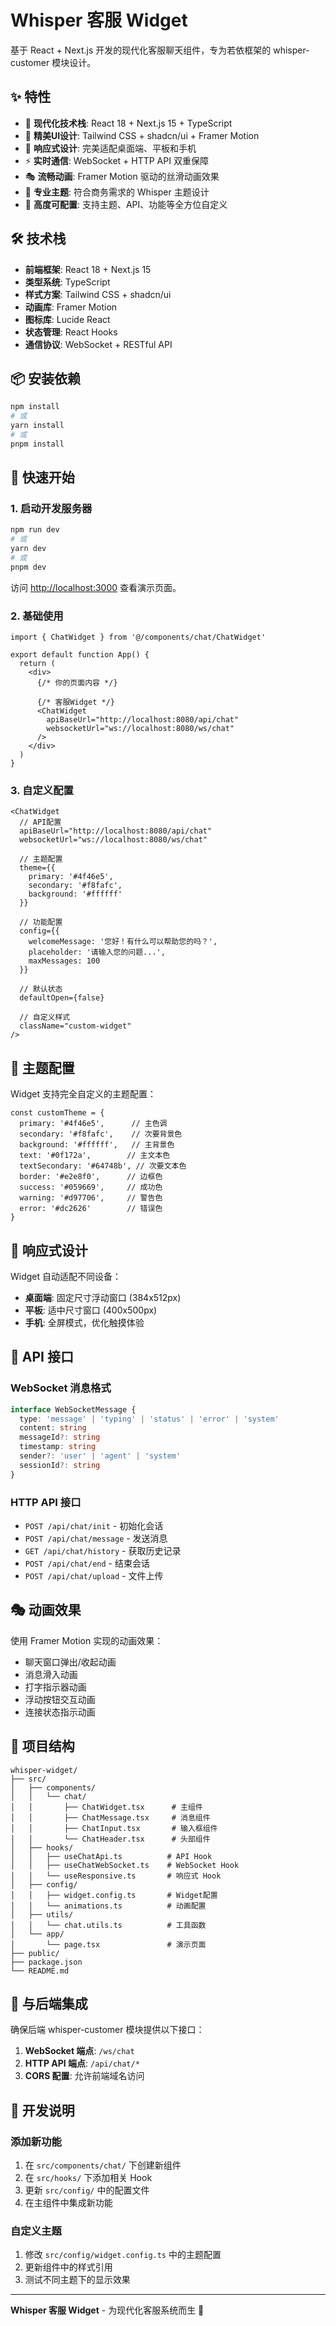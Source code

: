 # Whisper 客服 Widget

基于 React + Next.js 开发的现代化客服聊天组件，专为若依框架的 whisper-customer 模块设计。

## ✨ 特性

- 🚀 **现代化技术栈**: React 18 + Next.js 15 + TypeScript
- 🎨 **精美UI设计**: Tailwind CSS + shadcn/ui + Framer Motion
- 📱 **响应式设计**: 完美适配桌面端、平板和手机
- ⚡ **实时通信**: WebSocket + HTTP API 双重保障
- 🎭 **流畅动画**: Framer Motion 驱动的丝滑动画效果
- 🎯 **专业主题**: 符合商务需求的 Whisper 主题设计
- 🔧 **高度可配置**: 支持主题、API、功能等全方位自定义

## 🛠️ 技术栈

- **前端框架**: React 18 + Next.js 15
- **类型系统**: TypeScript
- **样式方案**: Tailwind CSS + shadcn/ui
- **动画库**: Framer Motion
- **图标库**: Lucide React
- **状态管理**: React Hooks
- **通信协议**: WebSocket + RESTful API

## 📦 安装依赖

```bash
npm install
# 或
yarn install
# 或
pnpm install
```

## 🚀 快速开始

### 1. 启动开发服务器

```bash
npm run dev
# 或
yarn dev
# 或
pnpm dev
```

访问 [http://localhost:3000](http://localhost:3000) 查看演示页面。

### 2. 基础使用

```tsx
import { ChatWidget } from '@/components/chat/ChatWidget'

export default function App() {
  return (
    <div>
      {/* 你的页面内容 */}

      {/* 客服Widget */}
      <ChatWidget
        apiBaseUrl="http://localhost:8080/api/chat"
        websocketUrl="ws://localhost:8080/ws/chat"
      />
    </div>
  )
}
```

### 3. 自定义配置

```tsx
<ChatWidget
  // API配置
  apiBaseUrl="http://localhost:8080/api/chat"
  websocketUrl="ws://localhost:8080/ws/chat"

  // 主题配置
  theme={{
    primary: '#4f46e5',
    secondary: '#f8fafc',
    background: '#ffffff'
  }}

  // 功能配置
  config={{
    welcomeMessage: '您好！有什么可以帮助您的吗？',
    placeholder: '请输入您的问题...',
    maxMessages: 100
  }}

  // 默认状态
  defaultOpen={false}

  // 自定义样式
  className="custom-widget"
/>
```

## 🎨 主题配置

Widget 支持完全自定义的主题配置：

```tsx
const customTheme = {
  primary: '#4f46e5',      // 主色调
  secondary: '#f8fafc',    // 次要背景色
  background: '#ffffff',   // 主背景色
  text: '#0f172a',        // 主文本色
  textSecondary: '#64748b', // 次要文本色
  border: '#e2e8f0',      // 边框色
  success: '#059669',     // 成功色
  warning: '#d97706',     // 警告色
  error: '#dc2626'        // 错误色
}
```

## 📱 响应式设计

Widget 自动适配不同设备：

- **桌面端**: 固定尺寸浮动窗口 (384x512px)
- **平板**: 适中尺寸窗口 (400x500px)
- **手机**: 全屏模式，优化触摸体验

## 🔌 API 接口

### WebSocket 消息格式

```typescript
interface WebSocketMessage {
  type: 'message' | 'typing' | 'status' | 'error' | 'system'
  content: string
  messageId?: string
  timestamp: string
  sender?: 'user' | 'agent' | 'system'
  sessionId?: string
}
```

### HTTP API 接口

- `POST /api/chat/init` - 初始化会话
- `POST /api/chat/message` - 发送消息
- `GET /api/chat/history` - 获取历史记录
- `POST /api/chat/end` - 结束会话
- `POST /api/chat/upload` - 文件上传

## 🎭 动画效果

使用 Framer Motion 实现的动画效果：

- 聊天窗口弹出/收起动画
- 消息滑入动画
- 打字指示器动画
- 浮动按钮交互动画
- 连接状态指示动画

## 📁 项目结构

```
whisper-widget/
├── src/
│   ├── components/
│   │   └── chat/
│   │       ├── ChatWidget.tsx      # 主组件
│   │       ├── ChatMessage.tsx     # 消息组件
│   │       ├── ChatInput.tsx       # 输入框组件
│   │       └── ChatHeader.tsx      # 头部组件
│   ├── hooks/
│   │   ├── useChatApi.ts          # API Hook
│   │   ├── useChatWebSocket.ts    # WebSocket Hook
│   │   └── useResponsive.ts       # 响应式 Hook
│   ├── config/
│   │   ├── widget.config.ts       # Widget配置
│   │   └── animations.ts          # 动画配置
│   ├── utils/
│   │   └── chat.utils.ts          # 工具函数
│   └── app/
│       └── page.tsx               # 演示页面
├── public/
├── package.json
└── README.md
```

## 🤝 与后端集成

确保后端 whisper-customer 模块提供以下接口：

1. **WebSocket 端点**: `/ws/chat`
2. **HTTP API 端点**: `/api/chat/*`
3. **CORS 配置**: 允许前端域名访问

## 📝 开发说明

### 添加新功能

1. 在 `src/components/chat/` 下创建新组件
2. 在 `src/hooks/` 下添加相关 Hook
3. 更新 `src/config/` 中的配置文件
4. 在主组件中集成新功能

### 自定义主题

1. 修改 `src/config/widget.config.ts` 中的主题配置
2. 更新组件中的样式引用
3. 测试不同主题下的显示效果

---

**Whisper 客服 Widget** - 为现代化客服系统而生 🚀
